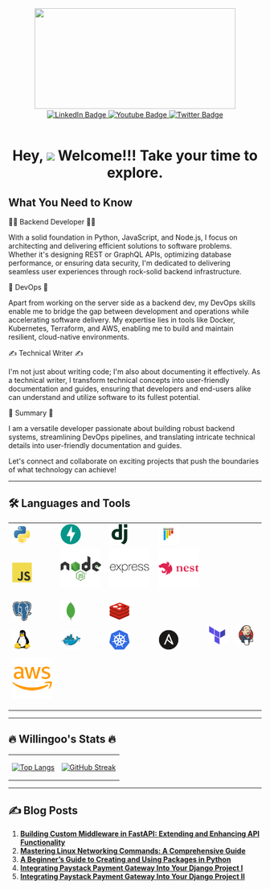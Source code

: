 <div id="header" align="center">
  <img src="https://media.giphy.com/media/L1R1tvI9svkIWwpVYr/giphy.gif" width="400" height="200"/>
  
  <div id="badges">
    <a href="https://www.linkedin.com/in/princewillingoo">
      <img src="https://img.shields.io/badge/LinkedIn-blue?style=for-the-badge&logo=linkedin&logoColor=white" alt="LinkedIn Badge"/>
    </a>
    <a href="#">
      <img src="https://img.shields.io/badge/YouTube-red?style=for-the-badge&logo=youtube&logoColor=white" alt="Youtube Badge"/>
    </a>
    <a href="https://twitter.com/princewillingoo">
      <img src="https://img.shields.io/badge/Twitter-blue?style=for-the-badge&logo=twitter&logoColor=white" alt="Twitter Badge"/>
    </a>
  </div>
  <img src="https://komarev.com/ghpvc/?username=princewilling&style=flat-square&color=blue" alt=""/>
  
  <h1>
    Hey,
    <img src="https://media.giphy.com/media/hvRJCLFzcasrR4ia7z/giphy.gif" width="40px"/>
    Welcome!!! Take your time to explore.
  </h1>
</div>

## What You Need to Know
👨‍💻 Backend Developer 👨‍💻

With a solid foundation in Python, JavaScript, and Node.js, I focus on architecting and delivering efficient solutions to software problems. Whether it's designing REST or GraphQL APIs, optimizing database performance, or ensuring data security, I'm dedicated to delivering seamless user experiences through rock-solid backend infrastructure.

🔧 DevOps 🔧

Apart from working on the server side as a backend dev, my DevOps skills enable me to bridge the gap between development and operations while accelerating software delivery. My expertise lies in tools like Docker, Kubernetes, Terraform, and AWS, enabling me to build and maintain resilient, cloud-native environments.

✍️ Technical Writer ✍️

I'm not just about writing code; I'm also about documenting it effectively. As a technical writer, I transform technical concepts into user-friendly documentation and guides, ensuring that developers and end-users alike can understand and utilize software to its fullest potential.

🌟 Summary 🌟

I am a versatile developer passionate about building robust backend systems, streamlining DevOps pipelines, and translating intricate technical details into user-friendly documentation and guides. 

Let's connect and collaborate on exciting projects that push the boundaries of what technology can achieve!

---
## :hammer_and_wrench: Languages and Tools
<div>
    <table style="width:100%">
        <tr>
            <td><img src="https://github.com/devicons/devicon/blob/master/icons/python/python-original.svg" title="Python" alt="Python" width="40" height="40"/>&nbsp;</td>
            <td> <img src="https://github.com/devicons/devicon/blob/master/icons/fastapi/fastapi-original.svg" title="fastapi" alt="fastapi" width="40" height="40"/>&nbsp;</td>
            <td> <img src="https://github.com/devicons/devicon/blob/master/icons/django/django-plain.svg" title="Django" alt="Django" width="40" height="40"/>&nbsp;</td>
            <td> <img src="https://github.com/devicons/devicon/blob/master/icons/pytest/pytest-original.svg" title="Pytest" alt="Pytest" width="40" height="40"/>&nbsp;</td>
        </tr>
        <tr>
            <td><img src="https://github.com/devicons/devicon/blob/master/icons/javascript/javascript-original.svg" title="JavaScript" alt="JavaScript" width="40" height="40"/>&nbsp;</td>
            <td><img src="https://github.com/devicons/devicon/blob/master/icons/nodejs/nodejs-original-wordmark.svg" title="Nodejs" alt="Nodejs" width="80" height="80"/>&nbsp;</td>
            <td><img src="https://github.com/devicons/devicon/blob/master/icons/express/express-original-wordmark.svg" title="ExpressJS" alt="ExpressJS" width="80" height="80"/>&nbsp;</td>
            <td> <img src="https://github.com/devicons/devicon/blob/master/icons/nestjs/nestjs-plain-wordmark.svg" title="NestJs" alt="NestJs" width="80" height="80"/>&nbsp;</td>
        </tr>
        <tr>
            <td> <img src="https://github.com/devicons/devicon/blob/master/icons/postgresql/postgresql-original.svg" title="Postgres" alt="Postgres" width="40" height="40"/>&nbsp;</td>
            <td> <img src="https://github.com/devicons/devicon/blob/master/icons/mongodb/mongodb-plain.svg" title="Mongodb" alt="Mongodb" width="40" height="40"/>&nbsp;</td>
            <td>  <img src="https://github.com/devicons/devicon/blob/master/icons/redis/redis-original.svg" title="Redis" alt="" width="40" height="40"/>&nbsp;</td>
        </tr>
        <tr>
            <td>  <img src="https://github.com/devicons/devicon/blob/master/icons/linux/linux-original.svg" title="Linux" alt="Linux" width="40" height="40"/>&nbsp;</td>
            <td>  <img src="https://github.com/devicons/devicon/blob/master/icons/docker/docker-original.svg" title="Docker" alt="Docker" width="40" height="40"/>&nbsp;</td>
            <td>  <img src="https://github.com/devicons/devicon/blob/master/icons/kubernetes/kubernetes-plain.svg" title="k9s" alt="k9s" width="40" height="40"/>&nbsp;</td>
            <td>  <img src="https://github.com/devicons/devicon/blob/master/icons/ansible/ansible-original.svg" title="ansible" alt="ansible" width="40" height="40"/>&nbsp;</td>
            <td>   <img src="https://github.com/devicons/devicon/blob/master/icons/terraform/terraform-original.svg" title="terraform" alt="terraform" width="40" height="40"/>&nbsp;</td>
            <td>  <img src="https://github.com/devicons/devicon/blob/master/icons/jenkins/jenkins-original.svg" title="jenkins" alt="jenkins" width="40" height="40"/>&nbsp;</td>
        </tr>
        <tr>
            <td>  <img src="https://github.com/devicons/devicon/blob/master/icons/amazonwebservices/amazonwebservices-plain-wordmark.svg" title="AWS" alt="AWS" width="80" height="80"/>&nbsp;</td>
        </tr>
    </table>
</div>

---

## :fire: Willingoo's Stats :fire:

<table style="width:100%">
  <tr>
    <td><p><a href="https://github.com/princewillingoo/github-readme-stats"><img src="https://github-readme-stats.vercel.app/api/top-langs/?username=princewillingoo&amp;hide=jupyter%20notebook,html,css,scss,dockerfile,makefile,mako,shell,gherkin&amp;theme=vision-friendly-dark" alt="Top Langs"></a></p></td>
    <td><p><a href="https://git.io/streak-stats"><img src="http://github-readme-streak-stats.herokuapp.com?user=princewillingoo&amp;theme=dark&amp;border_radius=5.4" alt="GitHub Streak"></a></p></td>
  </tr>
</table>

---

## :writing_hand: Blog Posts
1. <a href="https://semaphoreci.com/blog/custom-middleware-fastapi"><strong>Building Custom Middleware in FastAPI: Extending and Enhancing API Functionality</strong></a><br>
2. <a href="https://earthly.dev/blog/linux-network-commands/"><strong>Mastering Linux Networking Commands: A Comprehensive Guide</strong></a><br>
3. <a href="https://www.makeuseof.com/create-distribute-use-packages-in-python/"><strong>A Beginner’s Guide to Creating and Using Packages in Python</strong></a><br>
4. <a href="https://willingly.hashnode.dev/integrating-paystack-payment-gateway-with-django"><strong>Integrating Paystack Payment Gateway Into Your Django Project I</strong></a><br>
5. <a href="https://willingly.hashnode.dev/integrating-paystack-payment-gateway-with-django-ii"><strong>Integrating Paystack Payment Gateway Into Your Django Project II</strong></a><br>


